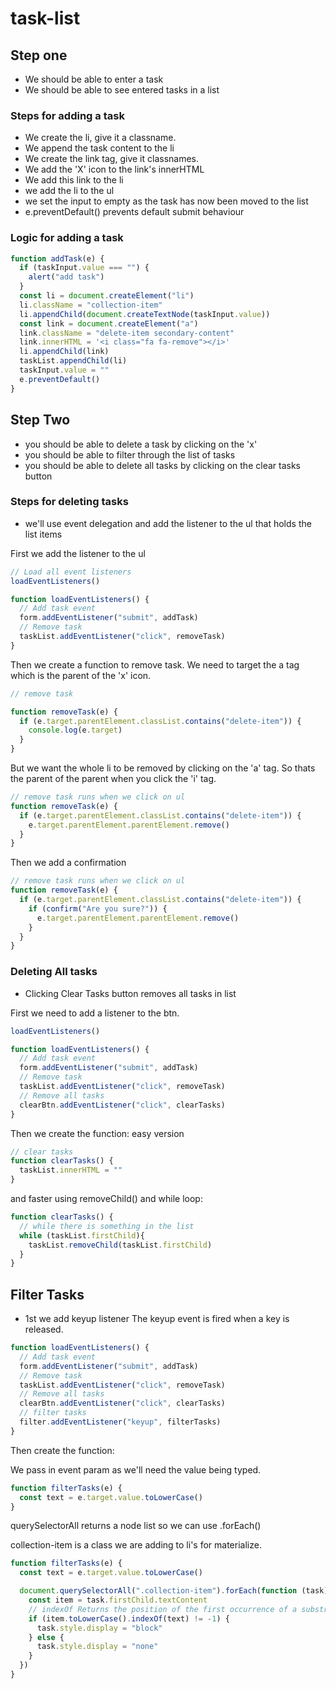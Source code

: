 # task-list

## Step one
* We should be able to enter a task
* We should be able to see entered tasks in a list

### Steps for adding a task

* We create the li, give it a classname.
* We append the task content to the li
* We create the link tag, give it classnames.
* We add the 'X' icon to the link's innerHTML
* We add this link to the li
* we add the li to the ul
* we set the input to empty as the task has now been moved to the list
* e.preventDefault() prevents default submit behaviour

### Logic for adding a task

```js
function addTask(e) {
  if (taskInput.value === "") {
    alert("add task")
  }
  const li = document.createElement("li")
  li.className = "collection-item"
  li.appendChild(document.createTextNode(taskInput.value))
  const link = document.createElement("a")
  link.className = "delete-item secondary-content"
  link.innerHTML = '<i class="fa fa-remove"></i>'
  li.appendChild(link)
  taskList.appendChild(li)
  taskInput.value = ""
  e.preventDefault()
}
```

## Step Two

* you should be able to delete a task by clicking on the 'x'
* you should be able to filter through the list of tasks
* you should be able to delete all tasks by clicking on the clear tasks button

### Steps for deleting tasks

* we'll use event delegation and add the listener to the ul that holds the list items

First we add the listener to the ul 

```js
// Load all event listeners
loadEventListeners()

function loadEventListeners() {
  // Add task event
  form.addEventListener("submit", addTask)
  // Remove task
  taskList.addEventListener("click", removeTask)
}
```

Then we create a function to remove task.  We need to target the a tag which is the parent of the 'x' icon.

```js
// remove task

function removeTask(e) {
  if (e.target.parentElement.classList.contains("delete-item")) {
    console.log(e.target)
  }
}
```

But we want the whole li to be removed by clicking on the 'a' tag. So thats the parent of the parent when you click the 'i' tag.

```js
// remove task runs when we click on ul
function removeTask(e) {
  if (e.target.parentElement.classList.contains("delete-item")) {
    e.target.parentElement.parentElement.remove()
  }
}
```
Then we add a confirmation

```js
// remove task runs when we click on ul
function removeTask(e) {
  if (e.target.parentElement.classList.contains("delete-item")) {
    if (confirm("Are you sure?")) {
      e.target.parentElement.parentElement.remove()
    }
  }
}
```

### Deleting All tasks

* Clicking Clear Tasks button removes all tasks in list

First we need to add a listener to the btn.

```js
loadEventListeners()

function loadEventListeners() {
  // Add task event
  form.addEventListener("submit", addTask)
  // Remove task
  taskList.addEventListener("click", removeTask)
  // Remove all tasks
  clearBtn.addEventListener("click", clearTasks)
}
```
Then we create the function:
easy version
```js
// clear tasks
function clearTasks() {
  taskList.innerHTML = ""
}
```
and faster using removeChild() and while loop:

```js
function clearTasks() {
  // while there is something in the list
  while (taskList.firstChild){
    taskList.removeChild(taskList.firstChild)
  }
}
```

## Filter Tasks

* 1st we add keyup listener 
The keyup event is fired when a key is released.

```js
function loadEventListeners() {
  // Add task event
  form.addEventListener("submit", addTask)
  // Remove task
  taskList.addEventListener("click", removeTask)
  // Remove all tasks
  clearBtn.addEventListener("click", clearTasks)
  // filter tasks
  filter.addEventListener("keyup", filterTasks)
}
```

Then create the function:

We pass in event param as we'll need the value being typed.

```js
function filterTasks(e) {
  const text = e.target.value.toLowerCase()
}
```

querySelectorAll returns a node list so we can use .forEach()

collection-item is a class we are adding to li's for materialize. 

```js
function filterTasks(e) {
  const text = e.target.value.toLowerCase()

  document.querySelectorAll(".collection-item").forEach(function (task) {
    const item = task.firstChild.textContent
    // indexOf Returns the position of the first occurrence of a substring
    if (item.toLowerCase().indexOf(text) != -1) {
      task.style.display = "block"
    } else {
      task.style.display = "none"
    }
  })
}
```